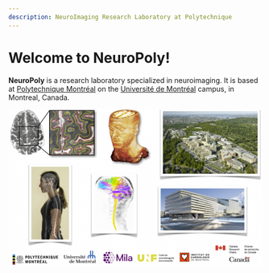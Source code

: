 ```yaml
---
description: NeuroImaging Research Laboratory at Polytechnique
---
```


# Welcome to NeuroPoly!

**NeuroPoly** is a research laboratory specialized in neuroimaging. It is based at [Polytechnique Montréal](http://www.polymtl.ca/) on the [Université de Montréal](http://www.umontreal.ca/) campus, in Montreal, Canada.

![](.gitbook/assets/fig_home.png)

